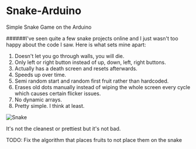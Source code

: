 # Snake-Arduino
Simple Snake Game on the Arduino

######I've seen quite a few snake projects online and I just wasn't too happy about the code I saw. Here is what sets mine apart:
1. Doesn't let you go through walls, you will die.
2. Only left or right button instead of up, down, left, right buttons.
3. Actually has a death screen and resets afterwards.
4. Speeds up over time. 
3. Semi random start and random first fruit rather than hardcoded. 
4. Erases old dots manually instead of wiping the whole screen every cycle which causes certain flicker issues. 
5. No dynamic arrays.
6. Pretty simple. I think at least. 


![Snake](snake.gif)

It's not the cleanest or prettiest but it's not bad.

TODO: Fix the algorithm that places fruits to not place them on the snake
